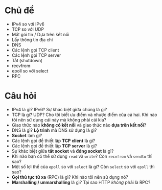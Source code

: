 # Chủ đề
* IPv4 so với IPv6
* TCP so với UDP
* Mất gói tin / Dựa trên kết nối
* Lấy thông tin địa chỉ
* DNS
* Các lệnh gọi TCP client
* Các lệnh gọi TCP server
* Tắt (shutdown)
* recvfrom
* epoll so với select
* RPC

# Câu hỏi
* IPv4 là gì? IPv6? Sự khác biệt giữa chúng là gì?
* TCP là gì? UDP? Cho tôi biết ưu điểm và nhược điểm của cả hai. Khi nào tôi nên sử dụng cái này mà không phải cái kia?
* Giao thức nào **không có kết nối** và giao thức nào **dựa trên kết nối**?
* DNS là gì? **Lộ trình** mà DNS sử dụng là gì?
* **Socket** làm gì?
* Các lệnh gọi để thiết lập **TCP client** là gì?
* Các lệnh gọi để thiết lập **TCP server** là gì?
* Sự khác biệt giữa **tắt socket** và **đóng socket** là gì?
* Khi nào bạn có thể sử dụng `read` và `write`? Còn `recvfrom` và `sendto` thì sao?
* Một số lợi thế của `epoll` so với `select` là gì? Còn `select` so với `epoll` thì sao?
* **Gọi thủ tục từ xa** (RPC) là gì? Khi nào tôi nên sử dụng nó?
* **Marshalling / unmarshalling** là gì? Tại sao HTTP _không_ phải là RPC?


